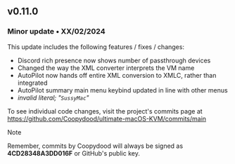 ## v0.11.0

### Minor update • XX/02/2024

This update includes the following features / fixes / changes:

- Discord rich presence now shows number of passthrough devices
- Changed the way the XML converter interprets the VM name
- AutoPilot now hands off entire XML conversion to XMLC, rather than integrated
- AutoPilot summary main menu keybind updated in line with other menus
- *invalid literal; "``SussyMac``"*

To see individual code changes, visit the project's commits page at <https://github.com/Coopydood/ultimate-macOS-KVM/commits/main>

> [!NOTE]
> Remember, commits by Coopydood will always be signed as **4CD28348A3DD016F** or GitHub's public key.